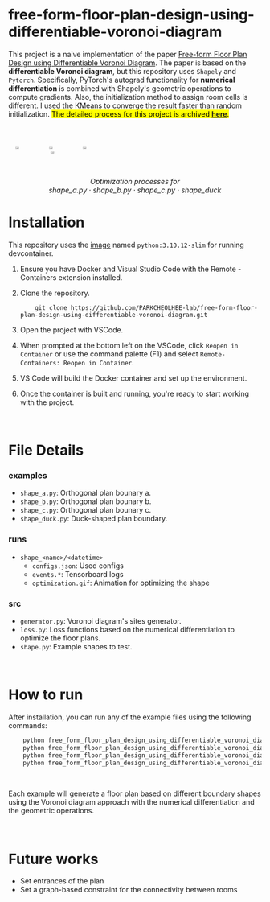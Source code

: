 # free-form-floor-plan-design-using-differentiable-voronoi-diagram

This project is a naive implementation of the paper [Free-form Floor Plan Design using Differentiable Voronoi Diagram](https://www.dropbox.com/scl/fi/culi7j1v14r9ax98rfmd6/2024_pg24_floorplan.pdf?rlkey=s5xwncuybrtsj5vyphhn61u0h&e=3&dl=0). The paper is based on the <b>differentiable Voronoi diagram</b>, but this repository uses `Shapely` and `Pytorch`. Specifically, PyTorch's autograd functionality for <b>numerical differentiation</b> is combined with Shapely's geometric operations to compute gradients. Also, the initialization method to assign room cells is different. I used the KMeans to converge the result faster than random initialization.
<mark>The detailed process for this project is archived [__here__](https://parkcheolhee-lab.github.io/floor-plan-generation-with-voronoi-diagram/).</mark>

<br>

<div style="display: flex">
    <p align="center">
        <img src="free_form_floor_plan_design_using_differentiable_voronoi_diagram/runs/shape_a/11-26-2024__19-36-19/optimization-resized.gif" width=20%>　　
        <img src="free_form_floor_plan_design_using_differentiable_voronoi_diagram/runs/shape_b/11-26-2024__19-39-24/optimization-resized.gif" width=20%>　　
        <img src="free_form_floor_plan_design_using_differentiable_voronoi_diagram/runs/shape_c/11-26-2024__19-35-24/optimization-resized.gif" width=20%>　　
        <img src="free_form_floor_plan_design_using_differentiable_voronoi_diagram/runs/shape_duck/11-26-2024__19-34-06/optimization-resized.gif" width=20%>
    </p>
</div>
<p align="center" color="gray">
  <i>
  Optimization processes for <br>shape_a.py · shape_b.py · shape_c.py · shape_duck
  </i>
</p>

# Installation

This repository uses the [image](/.devcontainer/Dockerfile) named `python:3.10.12-slim` for running devcontainer.


1. Ensure you have Docker and Visual Studio Code with the Remote - Containers extension installed.
2. Clone the repository.

    ```
        git clone https://github.com/PARKCHEOLHEE-lab/free-form-floor-plan-design-using-differentiable-voronoi-diagram.git
    ```

3. Open the project with VSCode.
4. When prompted at the bottom left on the VSCode, click `Reopen in Container` or use the command palette (F1) and select `Remote-Containers: Reopen in Container`.
5. VS Code will build the Docker container and set up the environment.
6. Once the container is built and running, you're ready to start working with the project.

<br>

# File Details
### examples
- `shape_a.py`: Orthogonal plan bounary a.
- `shape_b.py`: Orthogonal plan bounary b.
- `shape_c.py`: Orthogonal plan bounary c.
- `shape_duck.py`: Duck-shaped plan boundary.

### runs
- `shape_<name>/<datetime>`
    - `configs.json`: Used configs
    - `events.*`: Tensorboard logs
    - `optimization.gif`: Animation for optimizing the shape

### src
- `generator.py`: Voronoi diagram's sites generator.
- `loss.py`: Loss functions based on the numerical differentiation to optimize the floor plans.
- `shape.py`: Example shapes to test.

<br>

# How to run
After installation, you can run any of the example files using the following commands:

```bash
    python free_form_floor_plan_design_using_differentiable_voronoi_diagram/examples/shape_duck.py
    python free_form_floor_plan_design_using_differentiable_voronoi_diagram/examples/shape_a.py
    python free_form_floor_plan_design_using_differentiable_voronoi_diagram/examples/shape_b.py
    python free_form_floor_plan_design_using_differentiable_voronoi_diagram/examples/shape_c.py
```

<br>

Each example will generate a floor plan based on different boundary shapes using the Voronoi diagram approach with the numerical differentiation and the geometric operations.


<br>

# Future works
- Set entrances of the plan
- Set a graph-based constraint for the connectivity between rooms
